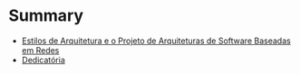 # Summary

* [Estilos de Arquitetura e o Projeto de Arquiteturas de Software Baseadas em Redes](README.md)
* [Dedicatória](Dedicatória.md)

